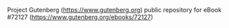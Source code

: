 Project Gutenberg (https://www.gutenberg.org) public repository
for eBook #72127 (https://www.gutenberg.org/ebooks/72127)
